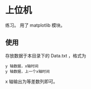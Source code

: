 # 上位机
练习。
用了 matplotlib 模块。
## 使用
存放数据于本目录下的 Data.txt ，格式为
```
y 轴数据，x轴时间
y 轴数据，上一个x轴时间
```
x 轴输出为等差数列即可。